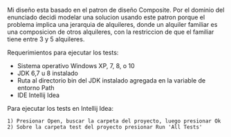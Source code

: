 Mi diseño esta basado en el patron de diseño Composite. Por el dominio del enunciado decidi modelar una solucion usando este patron
porque el problema implica una jerarquia  de alquileres, donde un alquiler familiar es una composicion de otros  alquileres, con la restriccion
de que el familiar  tiene entre 3 y 5 alquileres.




Requerimientos para ejecutar los tests:

   * Sistema operativo Windows XP, 7, 8, o 10
   * JDK 6,7 u 8 instalado  
   * Ruta al directorio bin del JDK instalado agregada en la variable de entorno Path
   * IDE Intellij Idea

Para ejecutar los tests en Intellij Idea:

    1) Presionar Open, buscar la carpeta del proyecto, luego presionar Ok
    2) Sobre la carpeta test del proyecto presionar Run 'All Tests'

